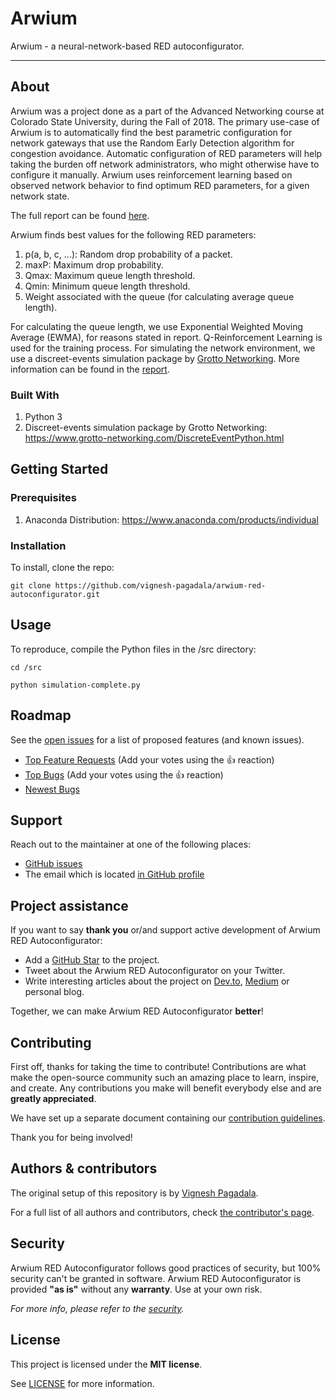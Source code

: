 # Arwium

Arwium - a neural-network-based RED autoconfigurator.

---

## About

Arwium was a project done as a part of the Advanced Networking course at Colorado State University, during the Fall of 2018. The primary use-case of Arwium is to automatically find the best parametric configuration for network gateways that use the Random Early Detection algorithm for congestion avoidance. Automatic configuration of RED parameters will help taking the burden off network administrators, who might otherwise have to configure it manually. Arwium uses reinforcement learning based on observed network behavior to find optimum RED parameters, for a given network state.

The full report can be found <a href = "https://github.com/vignesh-pagadala/arwium-red-autoconfigurator/blob/main/RED-Autoconfigurator-Paper-Final.pdf">here</a>.

Arwium finds best values for the following RED parameters:

1. p(a, b, c, ...): Random drop probability of a packet.
2. maxP: Maximum drop probability.
3. Qmax: Maximum queue length threshold.
4. Qmin: Minimum queue length threshold.
5. Weight associated with the queue (for calculating average queue length).

For calculating the queue length, we use Exponential Weighted Moving Average (EWMA), for reasons stated in report. Q-Reinforcement Learning is used for the training process. For simulating the network environment, we use a discreet-events simulation package by <a href="https://www.grotto-networking.com/DiscreteEventPython.html">Grotto Networking</a>. More information can be found in the <a href = "https://github.com/vignesh-pagadala/arwium-red-autoconfigurator/blob/main/RED-Autoconfigurator-Paper-Final.pdf">report</a>.

### Built With

1. Python 3
2. Discreet-events simulation package by Grotto Networking: https://www.grotto-networking.com/DiscreteEventPython.html


## Getting Started

### Prerequisites

1. Anaconda Distribution: https://www.anaconda.com/products/individual

### Installation

To install, clone the repo:

`git clone https://github.com/vignesh-pagadala/arwium-red-autoconfigurator.git`

## Usage

To reproduce, compile the Python files in the /src directory:

`cd /src`

`python simulation-complete.py`

## Roadmap

See the [open issues](https://github.com/vignesh-pagadala/arwium-red-autoconfigurator/issues) for a list of proposed features (and known issues).

- [Top Feature Requests](https://github.com/vignesh-pagadala/arwium-red-autoconfigurator/issues?q=label%3Aenhancement+is%3Aopen+sort%3Areactions-%2B1-desc) (Add your votes using the 👍 reaction)
- [Top Bugs](https://github.com/vignesh-pagadala/arwium-red-autoconfigurator/issues?q=is%3Aissue+is%3Aopen+label%3Abug+sort%3Areactions-%2B1-desc) (Add your votes using the 👍 reaction)
- [Newest Bugs](https://github.com/vignesh-pagadala/arwium-red-autoconfigurator/issues?q=is%3Aopen+is%3Aissue+label%3Abug)

## Support

Reach out to the maintainer at one of the following places:

- [GitHub issues](https://github.com/vignesh-pagadala/arwium-red-autoconfigurator/issues/new?assignees=&labels=question&template=04_SUPPORT_QUESTION.md&title=support%3A+)
- The email which is located [in GitHub profile](https://github.com/vignesh-pagadala)

## Project assistance

If you want to say **thank you** or/and support active development of Arwium RED Autoconfigurator:

- Add a [GitHub Star](https://github.com/vignesh-pagadala/arwium-red-autoconfigurator) to the project.
- Tweet about the Arwium RED Autoconfigurator on your Twitter.
- Write interesting articles about the project on [Dev.to](https://dev.to/), [Medium](https://medium.com/) or personal blog.

Together, we can make Arwium RED Autoconfigurator **better**!

## Contributing

First off, thanks for taking the time to contribute! Contributions are what make the open-source community such an amazing place to learn, inspire, and create. Any contributions you make will benefit everybody else and are **greatly appreciated**.

We have set up a separate document containing our [contribution guidelines](docs/CONTRIBUTING.md).

Thank you for being involved!

## Authors & contributors

The original setup of this repository is by [Vignesh Pagadala](https://github.com/vignesh-pagadala).

For a full list of all authors and contributors, check [the contributor's page](https://github.com/vignesh-pagadala/arwium-red-autoconfigurator/contributors).

## Security

Arwium RED Autoconfigurator follows good practices of security, but 100% security can't be granted in software.
Arwium RED Autoconfigurator is provided **"as is"** without any **warranty**. Use at your own risk.

_For more info, please refer to the [security](docs/SECURITY.md)._

## License

This project is licensed under the **MIT license**.

See [LICENSE](LICENSE) for more information.